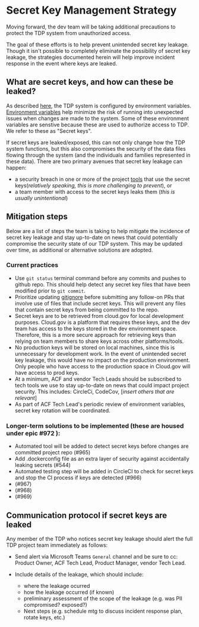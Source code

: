 # Secret Key Management Strategy

Moving forward, the dev team will be taking additional precautions to protect the TDP system from unauthorized access. 

The goal of these efforts is to help prevent unintended secret key leakage. Though it isn't possible to completely eliminate the possibility of secret key leakage, the strategies documented herein will help improve incident response in the event where keys are leaked. 

## What are secret keys, and how can these be leaked?

As described [here](https://github.com/raft-tech/TANF-app/blob/raft-tdp-main/docs/Architecture%20Decision%20Record/004-configuration-by-environment-variable.md), the TDP system is configured by environment variables. [Environment variables](https://medium.com/chingu/an-introduction-to-environment-variables-and-how-to-use-them-f602f66d15fa) help minimize the risk of running into unexpected issues when changes are made to the system. Some of these environment variables are senstive because these are used to authorize access to TDP. We refer to these as "Secret keys". 

If secret keys are leaked/exposed, this can not only change how the TDP system functions, but this also compromises the security of the data files flowing through the system (and the individuals and families represented in these data). There are two primary avenues that secret key leakage can happen: 
- a security breach in one or more of the project [tools](https://about.codecov.io/security-update/) that use the secret keys(*relatively speaking, this is more challenging to prevent*), or 
- a team member with access to the secret keys leaks them (*this is usually unintentional*)

## Mitigation steps
Below are a list of steps the team is taking to help mitigate the incidence of secret key leakage and stay up-to-date on news that could potentially compromise the security state of our TDP system. This may be updated over time, as additional or alternative solutions are adopted. 

### Current practices
- Use `git status` terminal command before any commits and pushes to github repo. This should help detect any secret key files that have been modified prior to `git commit`. 
- Prioritize updating [gitignore](https://git-scm.com/docs/gitignore) before submitting any follow-on PRs that involve use of files that include secret keys. This will prevent any files that contain secret keys from being committed to the repo. 
- Secret keys are to be retrieved from cloud.gov for local development purposes. Cloud.gov is a platform that requires these keys, and the dev team has access to the keys stored in the dev environment space. Therefore, this is a more secure approach for retrieving keys than relying on team members to share keys across other platforms/tools.  
- No production keys will be stored on local machines, since this is unnecessary for development work.  In the event of unintended secret key leakage, this would have no impact on the production environment. Only people who have access to the production space in Cloud.gov will have access to prod keys.
- At a minimum, ACF and vendor Tech Leads should be subscribed to tech tools we use to stay up-to-date on news that could impact project security. This includes: CircleCi, CodeCov, [*insert others that are relevant*]
- As part of ACF Tech Lead's periodic review of environment variables, secret key rotation will be coordinated.

### Longer-term solutions to be implemented (these are housed under epic #972 ):
- Automated tool will be added to detect secret keys before changes are committed project repo (#965) 
- Add .dockerconfig file as an extra layer of security against accidentally leaking secrets (#544)
- Automated testing step will be added in CircleCI to check for secret keys and stop the CI process if keys are detected (#966)
- (#967)
- (#968)
- (#969)

## Communication protocol if secret keys are leaked
Any member of the TDP who notices secret key leakage should alert the full TDP project team immediately as follows:

- Send alert via Microsoft Teams `General` channel and be sure to cc: Product Owner, ACF Tech Lead, Product Manager, vendor Tech Lead. 

- Include details of the leakage, which should include:
    - where the leakage ocurred
    - how the leakage occurred (if known)
    - preliminary assessment of the scope of the leakage (e.g. was PII compromised? exposed?)
    - Next steps (e.g. schedule mtg to discuss incident response plan, rotate keys, etc.)
